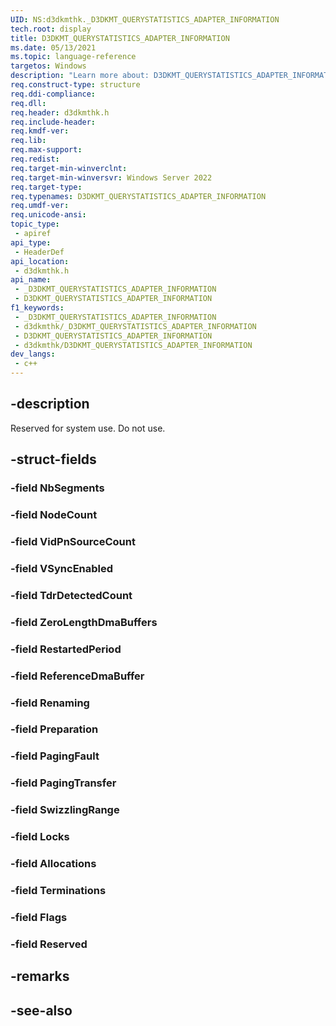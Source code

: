 ```yaml
---
UID: NS:d3dkmthk._D3DKMT_QUERYSTATISTICS_ADAPTER_INFORMATION
tech.root: display
title: D3DKMT_QUERYSTATISTICS_ADAPTER_INFORMATION
ms.date: 05/13/2021
ms.topic: language-reference
targetos: Windows
description: "Learn more about: D3DKMT_QUERYSTATISTICS_ADAPTER_INFORMATION"
req.construct-type: structure
req.ddi-compliance: 
req.dll: 
req.header: d3dkmthk.h
req.include-header: 
req.kmdf-ver: 
req.lib: 
req.max-support: 
req.redist: 
req.target-min-winverclnt: 
req.target-min-winversvr: Windows Server 2022
req.target-type: 
req.typenames: D3DKMT_QUERYSTATISTICS_ADAPTER_INFORMATION
req.umdf-ver: 
req.unicode-ansi: 
topic_type:
 - apiref
api_type:
 - HeaderDef
api_location:
 - d3dkmthk.h
api_name:
 - _D3DKMT_QUERYSTATISTICS_ADAPTER_INFORMATION
 - D3DKMT_QUERYSTATISTICS_ADAPTER_INFORMATION
f1_keywords:
 - _D3DKMT_QUERYSTATISTICS_ADAPTER_INFORMATION
 - d3dkmthk/_D3DKMT_QUERYSTATISTICS_ADAPTER_INFORMATION
 - D3DKMT_QUERYSTATISTICS_ADAPTER_INFORMATION
 - d3dkmthk/D3DKMT_QUERYSTATISTICS_ADAPTER_INFORMATION
dev_langs:
 - c++
---
```


## -description

Reserved for system use. Do not use.

## -struct-fields

### -field NbSegments

### -field NodeCount

### -field VidPnSourceCount

### -field VSyncEnabled

### -field TdrDetectedCount

### -field ZeroLengthDmaBuffers

### -field RestartedPeriod

### -field ReferenceDmaBuffer

### -field Renaming

### -field Preparation

### -field PagingFault

### -field PagingTransfer

### -field SwizzlingRange

### -field Locks

### -field Allocations

### -field Terminations

### -field Flags

### -field Reserved

## -remarks

## -see-also

